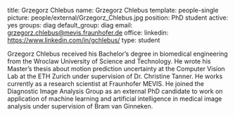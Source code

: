 title: Grzegorz Chlebus
name: Grzegorz Chlebus
template: people-single
picture: people/external/Grzegorz_Chlebus.jpg
position: PhD student
active: yes
groups: diag
default_group: diag
email: grzegorz.chlebus@mevis.fraunhofer.de
office: 
linkedin: https://www.linkedin.com/in/gchlebus/
type: student

Grzegorz Chlebus received his Bachelor’s degree in biomedical engineering from the Wroclaw University of Science and Technology. He wrote his Master’s thesis about motion prediction uncertainty at the Computer Vision Lab at the ETH Zurich under supervision of Dr. Christine Tanner. He works currently as a research scientist at Fraunhofer MEVIS. He joined the Diagnostic Image Analysis Group as an external PhD candidate to work on application of machine learning and artificial intelligence in medical image analysis under supervision of Bram van Ginneken.